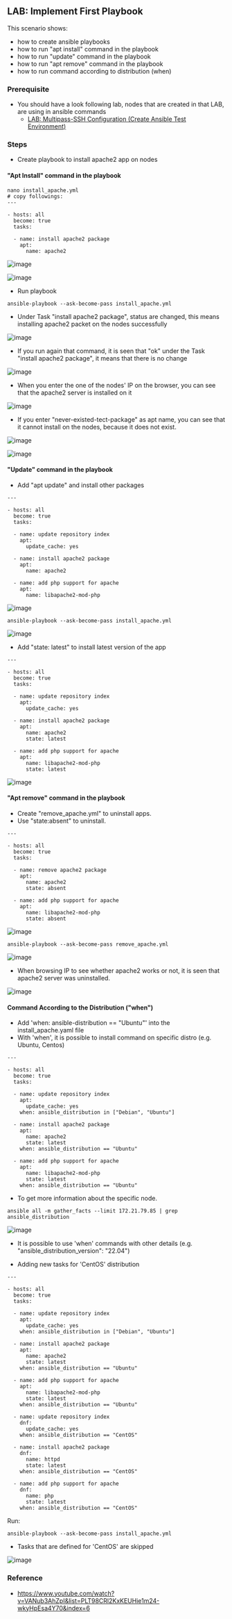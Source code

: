 ## LAB: Implement First Playbook

This scenario shows:
- how to create ansible playbooks
- how to run "apt install" command in the playbook
- how to run "update" command in the playbook
- how to run "apt remove" command in the playbook
- how to run command according to distribution (when)

### Prerequisite

- You should have a look following lab, nodes that are created in that LAB, are using in ansible commands
  - [LAB: Multipass-SSH Configuration (Create Ansible Test Environment)](https://github.com/omerbsezer/Fast-Ansible/blob/main/Multipass-SSH-Configuration.md)

### Steps

- Create playbook to install apache2 app on nodes

#### "Apt Install" command in the playbook

``` 
nano install_apache.yml
# copy followings:
---

- hosts: all
  become: true
  tasks:

  - name: install apache2 package
    apt:
      name: apache2
``` 

![image](https://user-images.githubusercontent.com/10358317/201101204-780321bf-57b7-450b-89e9-1c5d6deb5e39.png)

![image](https://user-images.githubusercontent.com/10358317/201100926-480de972-078e-4541-9f06-30b625c71585.png)

- Run playbook

``` 
ansible-playbook --ask-become-pass install_apache.yml
``` 

- Under Task "install apache2 package", status are changed, this means installing apache2 packet on the nodes successfully

![image](https://user-images.githubusercontent.com/10358317/201101843-efc4262d-5506-404e-b505-0d91131154df.png)

- If you run again that command, it is seen that "ok" under the Task "install apache2 package", it means that there is no change

![image](https://user-images.githubusercontent.com/10358317/201102379-69fe5e2b-7793-421d-add0-25d88b19b969.png)

- When you enter the one of the nodes' IP on the browser, you can see that the apache2 server is installed on it

![image](https://user-images.githubusercontent.com/10358317/201103096-a62b7d08-1208-485f-8bd4-de5b5c7b1e06.png)

- If you enter "never-existed-tect-package" as apt name, you can see that it cannot install on the nodes, because it does not exist.

![image](https://user-images.githubusercontent.com/10358317/201104092-7a38235c-1a48-4f16-8c2e-9269be6d7faa.png)

![image](https://user-images.githubusercontent.com/10358317/201103961-7a10a711-d6e4-4aac-b05c-f5d5172f25ad.png)

#### "Update" command in the playbook

- Add "apt update" and install other packages

``` 
---

- hosts: all
  become: true
  tasks:

  - name: update repository index
    apt:
      update_cache: yes

  - name: install apache2 package
    apt:
      name: apache2

  - name: add php support for apache
    apt:
      name: libapache2-mod-php
``` 

![image](https://user-images.githubusercontent.com/10358317/201105158-4b3e598b-0726-444f-8844-ee99fc8f8d82.png)

``` 
ansible-playbook --ask-become-pass install_apache.yml
``` 

![image](https://user-images.githubusercontent.com/10358317/201105473-2697a57a-4334-484f-97d9-501452007259.png)

- Add "state: latest" to install latest version of the app

``` 
---

- hosts: all
  become: true
  tasks:

  - name: update repository index
    apt:
      update_cache: yes

  - name: install apache2 package
    apt:
      name: apache2
      state: latest

  - name: add php support for apache
    apt:
      name: libapache2-mod-php
      state: latest
```

![image](https://user-images.githubusercontent.com/10358317/201106278-537221bf-878a-4ee3-b211-83e9e52e252f.png)

#### "Apt remove" command in the playbook

- Create "remove_apache.yml" to uninstall apps.
- Use "state:absent" to uninstall.

``` 
---

- hosts: all
  become: true
  tasks:

  - name: remove apache2 package
    apt:
      name: apache2
      state: absent

  - name: add php support for apache
    apt:
      name: libapache2-mod-php
      state: absent
```

![image](https://user-images.githubusercontent.com/10358317/201107052-4e2c2d50-d7e7-44dd-8352-bd91f7e7be6b.png)

``` 
ansible-playbook --ask-become-pass remove_apache.yml
``` 

![image](https://user-images.githubusercontent.com/10358317/201107516-ff2b2337-a01c-401d-af0a-177ac38c58c7.png)

- When browsing IP to see whether apache2 works or not, it is seen that apache2 server was uninstalled.

![image](https://user-images.githubusercontent.com/10358317/201107771-df10bf6e-367c-4235-a779-2703958b8774.png)

#### Command According to the Distribution ("when")

- Add 'when: ansible-distribution == "Ubuntu"' into the install_apache.yaml file
- With 'when', it is possible to install command on specific distro (e.g. Ubuntu, Centos)

``` 
---

- hosts: all
  become: true
  tasks:

  - name: update repository index
    apt:
      update_cache: yes
    when: ansible_distribution in ["Debian", "Ubuntu"]

  - name: install apache2 package
    apt:
      name: apache2
      state: latest
    when: ansible_distribution == "Ubuntu"

  - name: add php support for apache
    apt:
      name: libapache2-mod-php
      state: latest
    when: ansible_distribution == "Ubuntu"
```
- To get more information about the specific node. 

```
ansible all -m gather_facts --limit 172.21.79.85 | grep ansible_distribution
```

![image](https://user-images.githubusercontent.com/10358317/201655623-98733d68-3624-48a1-8589-d6ec62bbf7aa.png)

- It is possible to use 'when' commands with other details (e.g. "ansible_distribution_version": "22.04")

- Adding new tasks for 'CentOS' distribution

```
---

- hosts: all
  become: true
  tasks:

  - name: update repository index
    apt:
      update_cache: yes
    when: ansible_distribution in ["Debian", "Ubuntu"]

  - name: install apache2 package
    apt:
      name: apache2
      state: latest
    when: ansible_distribution == "Ubuntu"

  - name: add php support for apache
    apt:
      name: libapache2-mod-php
      state: latest
    when: ansible_distribution == "Ubuntu"

  - name: update repository index
    dnf:
      update_cache: yes
    when: ansible_distribution == "CentOS"

  - name: install apache2 package
    dnf:
      name: httpd
      state: latest
    when: ansible_distribution == "CentOS"

  - name: add php support for apache
    dnf:
      name: php
      state: latest
    when: ansible_distribution == "CentOS"
```
Run: 
``` 
ansible-playbook --ask-become-pass install_apache.yml
``` 
- Tasks that are defined for 'CentOS' are skipped

![image](https://user-images.githubusercontent.com/10358317/201657035-511cf7aa-8b17-4f87-95f9-4ea8d2772b1d.png)


### Reference

- https://www.youtube.com/watch?v=VANub3AhZpI&list=PLT98CRl2KxKEUHie1m24-wkyHpEsa4Y70&index=6
